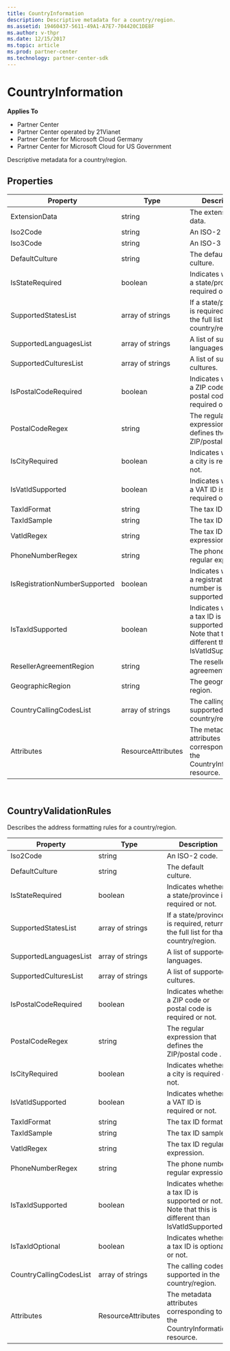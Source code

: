 ```yaml
---
title: CountryInformation
description: Descriptive metadata for a country/region.
ms.assetid: 19460437-5611-49A1-A7E7-704420C1DE8F
ms.author: v-thpr
ms.date: 12/15/2017
ms.topic: article
ms.prod: partner-center
ms.technology: partner-center-sdk
---
```


# CountryInformation


<span class="sidebar_heading" style="font-weight: bold;">Applies
To</span>

-   Partner Center
-   Partner Center operated by 21Vianet
-   Partner Center for Microsoft Cloud Germany
-   Partner Center for Microsoft Cloud for US Government

Descriptive metadata for a country/region.

## <span id="Properties"></span><span id="properties"></span><span id="PROPERTIES"></span>Properties


| Property                      | Type               | Description                                                                                        |
|-------------------------------|--------------------|----------------------------------------------------------------------------------------------------|
| ExtensionData                 | string             | The extension data.                                                                                |
| Iso2Code                      | string             | An ISO-2 code.                                                                                     |
| Iso3Code                      | string             | An ISO-3 code.                                                                                     |
| DefaultCulture                | string             | The default culture.                                                                               |
| IsStateRequired               | boolean            | Indicates whether a state/province is required or not.                                             |
| SupportedStatesList           | array of strings   | If a state/province is required, returns the full list for that country/region.                    |
| SupportedLanguagesList        | array of strings   | A list of supported languages.                                                                     |
| SupportedCulturesList         | array of strings   | A list of supported cultures.                                                                      |
| IsPostalCodeRequired          | boolean            | Indicates whether a ZIP code or postal code is required or not.                                    |
| PostalCodeRegex               | string             | The regular expression that defines the ZIP/postal code .                                          |
| IsCityRequired                | boolean            | Indicates whether a city is required or not.                                                       |
| IsVatIdSupported              | boolean            | Indicates whether a VAT ID is required or not.                                                     |
| TaxIdFormat                   | string             | The tax ID format.                                                                                 |
| TaxIdSample                   | string             | The tax ID sample.                                                                                 |
| VatIdRegex                    | string             | The tax ID regular expression.                                                                     |
| PhoneNumberRegex              | string             | The phone number regular expression.                                                               |
| IsRegistrationNumberSupported | boolean            | Indicates whether a registration number is supported or not.                                       |
| IsTaxIdSupported              | boolean            | Indicates whether a tax ID is supported or not. Note that this is different than IsVatIdSupported. |
| ResellerAgreementRegion       | string             | The reseller agreement region.                                                                     |
| GeographicRegion              | string             | The geographic region.                                                                             |
| CountryCallingCodesList       | array of strings   | The calling codes supported in the country/region.                                                 |
| Attributes                    | ResourceAttributes | The metadata attributes corresponding to the CountryInformation resource.                          |

 

## <span id="CountryValidationRules"></span><span id="countryvalidationrules"></span><span id="COUNTRYVALIDATIONRULES"></span>CountryValidationRules


Describes the address formatting rules for a country/region.

| Property                | Type               | Description                                                                                        |
|-------------------------|--------------------|----------------------------------------------------------------------------------------------------|
| Iso2Code                | string             | An ISO-2 code.                                                                                     |
| DefaultCulture          | string             | The default culture.                                                                               |
| IsStateRequired         | boolean            | Indicates whether a state/province is required or not.                                             |
| SupportedStatesList     | array of strings   | If a state/province is required, returns the full list for that country/region.                    |
| SupportedLanguagesList  | array of strings   | A list of supported languages.                                                                     |
| SupportedCulturesList   | array of strings   | A list of supported cultures.                                                                      |
| IsPostalCodeRequired    | boolean            | Indicates whether a ZIP code or postal code is required or not.                                    |
| PostalCodeRegex         | string             | The regular expression that defines the ZIP/postal code .                                          |
| IsCityRequired          | boolean            | Indicates whether a city is required or not.                                                       |
| IsVatIdSupported        | boolean            | Indicates whether a VAT ID is required or not.                                                     |
| TaxIdFormat             | string             | The tax ID format.                                                                                 |
| TaxIdSample             | string             | The tax ID sample.                                                                                 |
| VatIdRegex              | string             | The tax ID regular expression.                                                                     |
| PhoneNumberRegex        | string             | The phone number regular expression.                                                               |
| IsTaxIdSupported        | boolean            | Indicates whether a tax ID is supported or not. Note that this is different than IsVatIdSupported. |
| IsTaxIdOptional         | boolean            | Indicates whether a tax ID is optional or not.                                                     |
| CountryCallingCodesList | array of strings   | The calling codes supported in the country/region.                                                 |
| Attributes              | ResourceAttributes | The metadata attributes corresponding to the CountryInformation resource.                          |

 

 

 




